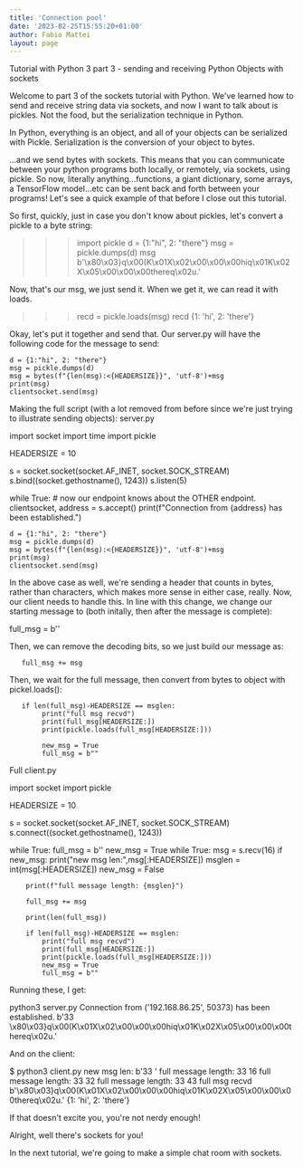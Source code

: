 ```yaml
---
title: 'Connection pool'
date: '2023-02-25T15:55:20+01:00'
author: Fabio Mattei
layout: page
---
```


Tutorial with Python 3 part 3 - sending and receiving Python Objects with sockets



Welcome to part 3 of the sockets tutorial with Python. We've learned how to send and receive string data via sockets, and now I want to talk about is pickles. Not the food, but the serialization technique in Python.

In Python, everything is an object, and all of your objects can be serialized with Pickle. Serialization is the conversion of your object to bytes.

...and we send bytes with sockets. This means that you can communicate between your python programs both locally, or remotely, via sockets, using pickle. So now, literally anything...functions, a giant dictionary, some arrays, a TensorFlow model...etc can be sent back and forth between your programs! Let's see a quick example of that before I close out this tutorial.

So first, quickly, just in case you don't know about pickles, let's convert a pickle to a byte string:

>>> import pickle
>>> d = {1:"hi", 2: "there"}
>>> msg = pickle.dumps(d)
>>> msg
b'\x80\x03}q\x00(K\x01X\x02\x00\x00\x00hiq\x01K\x02X\x05\x00\x00\x00thereq\x02u.'

Now, that's our msg, we just send it. When we get it, we can read it with loads.

>>> recd = pickle.loads(msg)
>>> recd
{1: 'hi', 2: 'there'}

Okay, let's put it together and send that. Our server.py will have the following code for the message to send:

    d = {1:"hi", 2: "there"}
    msg = pickle.dumps(d)
    msg = bytes(f"{len(msg):<{HEADERSIZE}}", 'utf-8')+msg
    print(msg)
    clientsocket.send(msg)

Making the full script (with a lot removed from before since we're just trying to illustrate sending objects):
server.py

import socket
import time
import pickle


HEADERSIZE = 10

s = socket.socket(socket.AF_INET, socket.SOCK_STREAM)
s.bind((socket.gethostname(), 1243))
s.listen(5)

while True:
    # now our endpoint knows about the OTHER endpoint.
    clientsocket, address = s.accept()
    print(f"Connection from {address} has been established.")

    d = {1:"hi", 2: "there"}
    msg = pickle.dumps(d)
    msg = bytes(f"{len(msg):<{HEADERSIZE}}", 'utf-8')+msg
    print(msg)
    clientsocket.send(msg)

In the above case as well, we're sending a header that counts in bytes, rather than characters, which makes more sense in either case, really. Now, our client needs to handle this. In line with this change, we change our starting message to (both initally, then after the message is complete):

   full_msg = b''

Then, we can remove the decoding bits, so we just build our message as:

       full_msg += msg

Then, we wait for the full message, then convert from bytes to object with pickel.loads():

       if len(full_msg)-HEADERSIZE == msglen:
            print("full msg recvd")
            print(full_msg[HEADERSIZE:])
            print(pickle.loads(full_msg[HEADERSIZE:]))

            new_msg = True
            full_msg = b""

Full client.py

import socket
import pickle

HEADERSIZE = 10

s = socket.socket(socket.AF_INET, socket.SOCK_STREAM)
s.connect((socket.gethostname(), 1243))

while True:
    full_msg = b''
    new_msg = True
    while True:
        msg = s.recv(16)
        if new_msg:
            print("new msg len:",msg[:HEADERSIZE])
            msglen = int(msg[:HEADERSIZE])
            new_msg = False

        print(f"full message length: {msglen}")

        full_msg += msg

        print(len(full_msg))

        if len(full_msg)-HEADERSIZE == msglen:
            print("full msg recvd")
            print(full_msg[HEADERSIZE:])
            print(pickle.loads(full_msg[HEADERSIZE:]))
            new_msg = True
            full_msg = b""

Running these, I get:

 python3 server.py
Connection from ('192.168.86.25', 50373) has been established.
b'33        \x80\x03}q\x00(K\x01X\x02\x00\x00\x00hiq\x01K\x02X\x05\x00\x00\x00thereq\x02u.'

And on the client:

$ python3 client.py
new msg len: b'33        '
full message length: 33
16
full message length: 33
32
full message length: 33
43
full msg recvd
b'\x80\x03}q\x00(K\x01X\x02\x00\x00\x00hiq\x01K\x02X\x05\x00\x00\x00thereq\x02u.'
{1: 'hi', 2: 'there'}

If that doesn't excite you, you're not nerdy enough!

Alright, well there's sockets for you!

In the next tutorial, we're going to make a simple chat room with sockets.

